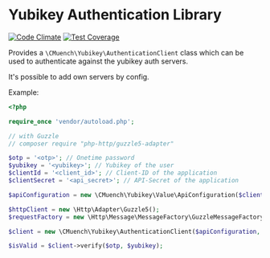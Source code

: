 # Yubikey Authentication Library

[![Code Climate](https://codeclimate.com/github/cmuench/yubikey-library/badges/gpa.svg)](https://codeclimate.com/github/cmuench/yubikey-library)
[![Test Coverage](https://codeclimate.com/github/cmuench/yubikey-library/badges/coverage.svg)](https://codeclimate.com/github/cmuench/yubikey-library/coverage)

Provides a `\CMuench\Yubikey\AuthenticationClient` class which can be used to authenticate against
the yubikey auth servers.

It's possible to add own servers by config.

Example:

```php
<?php

require_once 'vendor/autoload.php';

// with Guzzle
// composer require "php-http/guzzle5-adapter"

$otp = '<otp>'; // Onetime password
$yubikey = '<yubikey>'; // Yubikey of the user
$clientId = '<client_id>'; // Client-ID of the application
$clientSecret = '<api_secret>'; // API-Secret of the application

$apiConfiguration = new \CMuench\Yubikey\Value\ApiConfiguration($clientId, $clientSecret);

$httpClient = new \Http\Adapter\Guzzle5();
$requestFactory = new \Http\Message\MessageFactory\GuzzleMessageFactory();

$client = new \CMuench\Yubikey\AuthenticationClient($apiConfiguration, $httpClient, $requestFactory);

$isValid = $client->verify($otp, $yubikey);
```
